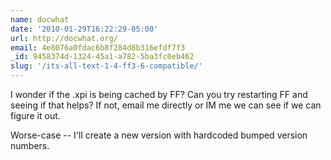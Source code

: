 ```yaml
---
name: docwhat
date: '2010-01-29T16:22:29-05:00'
url: http://docwhat.org/
email: 4e8076a0fdac6b8f284d8b316efdf7f3
_id: 9458374d-1324-45a1-a782-5ba3fc0eb462
slug: '/its-all-text-1-4-ff3-6-compatible/'
---
```


I wonder if the .xpi is being cached by FF? Can you try restarting FF and
seeing if that helps? If not, email me directly or IM me we can see if we can
figure it out.

Worse-case -- I'll create a new version with hardcoded bumped version numbers.
